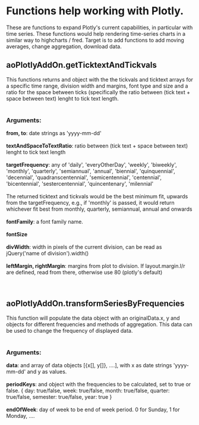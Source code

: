  # Functions help working with Plotly. 
 These are functions to expand Plotly's current capabilities, in particular with time series. These functions would help rendering time-series charts in a similar way to highcharts / fred. Target is to add functions to add moving averages, change aggregation, download data.
 
 ## aoPlotlyAddOn.getTicktextAndTickvals
This functions returns and object with the the tickvals and ticktext arrays for a specific time range, division width and margins, font type and size and a ratio for the space between ticks (specifically the ratio between (tick text + space between text) lenght to tick text length.<br><br>
### Arguments:<br>
<b>from, to</b>: date strings as 'yyyy-mm-dd'<br><br><b>textAndSpaceToTextRatio</b>: ratio between (tick text + space between text) lenght to tick text length<br><br><b>targetFrequency</b>: any of 'daily', 'everyOtherDay', 'weekly', 'biweekly', 'monthly', 'quarterly', 'semiannual', 'annual', 'biennial', 'quinquennial', 'decennial', 'quadranscentennial', 'semicentennial', 'centennial', 'bicentennial', 'sestercentennial', 'quincentenary', 'milennial'<br><br> The returned ticktext and tickvals would be the best minimum fit, upwards from the targetFrequency, e.g., if 'monthly' is passed, it would return whichever fit best from monthly, quarterly, semiannual, annual and onwards<br><br><b>fontFamily</b>: a font family name.<br><br><b>fontSize</b><br><br><b>divWidth</b>: width in pixels of the current division, can be read as jQuery('name of division').width()<br><br><b>leftMargin, rightMargin</b>: margins from plot to division. If layout.margin.l/r are defined, read from there, otherwise use 80 (plotly's default)<br><br><br>
     
## aoPlotlyAddOn.transformSeriesByFrequencies
This function will populate the data object with an originalData.x, y and objects for different frequencies and methods of aggregation. This data can be used to change the frequency of displayed data.<br><br>
### Arguments:<br>
<b>data</b>: and array of data objects [{x[], y[]}, ....], with x as date strings 'yyyy-mm-dd' and y as values.<br><br><b>periodKeys</b>: and object with the frequencies to be calculated, set to true or false. {
  day: true/false,
  week: true/false,
  month: true/false,
  quarter: true/false,
  semester: true/false,
  year: true
     }<br><br><b>endOfWeek</b>: day of week to be end of week period. 0 for Sunday, 1 for Monday, ....<br>
